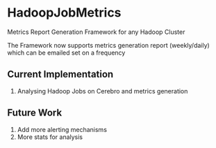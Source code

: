 HadoopJobMetrics
================

Metrics Report Generation Framework for any Hadoop Cluster




The Framework now supports metrics generation report (weekly/daily) which can be emailed set on a frequency


Current Implementation
----------------------

1. Analysing Hadoop Jobs on Cerebro and metrics generation


Future Work
-----------
1. Add more alerting mechanisms
2. More stats for analysis
